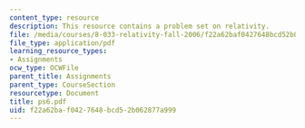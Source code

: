 ```yaml
---
content_type: resource
description: This resource contains a problem set on relativity.
file: /media/courses/8-033-relativity-fall-2006/f22a62baf0427648bcd52b062877a999_ps6.pdf
file_type: application/pdf
learning_resource_types:
- Assignments
ocw_type: OCWFile
parent_title: Assignments
parent_type: CourseSection
resourcetype: Document
title: ps6.pdf
uid: f22a62ba-f042-7648-bcd5-2b062877a999
---
```

